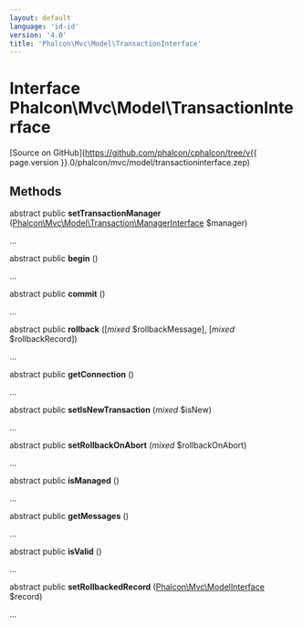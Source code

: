 ```yaml
---
layout: default
language: 'id-id'
version: '4.0'
title: 'Phalcon\Mvc\Model\TransactionInterface'
---
```

# Interface **Phalcon\Mvc\Model\TransactionInterface**

[Source on GitHub](https://github.com/phalcon/cphalcon/tree/v{{ page.version }}.0/phalcon/mvc/model/transactioninterface.zep)

## Methods

abstract public **setTransactionManager** ([Phalcon\Mvc\Model\Transaction\ManagerInterface](Phalcon_Mvc_Model_Transaction_ManagerInterface) $manager)

...

abstract public **begin** ()

...

abstract public **commit** ()

...

abstract public **rollback** ([*mixed* $rollbackMessage], [*mixed* $rollbackRecord])

...

abstract public **getConnection** ()

...

abstract public **setIsNewTransaction** (*mixed* $isNew)

...

abstract public **setRollbackOnAbort** (*mixed* $rollbackOnAbort)

...

abstract public **isManaged** ()

...

abstract public **getMessages** ()

...

abstract public **isValid** ()

...

abstract public **setRollbackedRecord** ([Phalcon\Mvc\ModelInterface](Phalcon_Mvc_ModelInterface) $record)

...